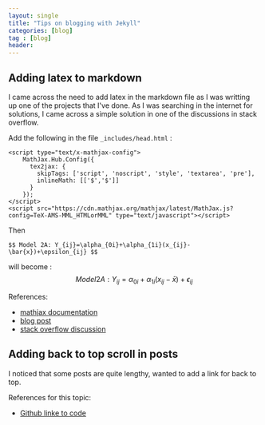 ```yaml
---
layout: single
title: "Tips on blogging with Jekyll"
categories: [blog]
tag : [blog]
header:
---
```


## Adding latex to markdown

I came across the need to add latex in the markdown file as I was writting up one of the projects that I've done. As I was searching in the internet for solutions, I came across a simple solution in one of the discussions in stack overflow.

Add the following in the file `_includes/head.html` :

```
<script type="text/x-mathjax-config">
    MathJax.Hub.Config({
      tex2jax: {
        skipTags: ['script', 'noscript', 'style', 'textarea', 'pre'],
        inlineMath: [['$','$']]
      }
    });
</script>
<script src="https://cdn.mathjax.org/mathjax/latest/MathJax.js?config=TeX-AMS-MML_HTMLorMML" type="text/javascript"></script> 
```
  
Then 
```text
$$ Model 2A: Y_{ij}=\alpha_{0i}+\alpha_{1i}(x_{ij}-\bar{x})+\epsilon_{ij} $$
```

will become : $$ Model 2A: Y_{ij}=\alpha_{0i}+\alpha_{1i}(x_{ij}-\bar{x})+\epsilon_{ij} $$ 


References:   
* [mathjax documentation](http://docs.mathjax.org/en/latest/index.html)  
* [blog post](https://yihui.name/en/2018/07/latex-math-markdown/)  
* [stack overflow discussion](https://stackoverflow.com/questions/26275645/how-to-support-latex-in-github-pages)  

## Adding back to top scroll in posts

I noticed that some posts are quite lengthy, wanted to add a link for back to top.

References for this topic:  
* [Github linke to code](https://github.com/vfeskov/vanilla-back-to-top) 


